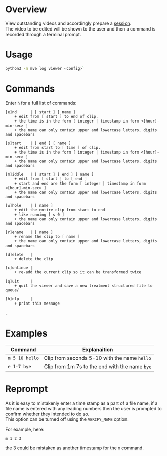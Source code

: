 # Overview

View outstanding videos and accordingly prepare a [session](./session.md).  
The video to be edited will be shown to the user and then a command is recorded through a terminal prompt.

# Usage

```sh
python3 -m mve log viewer <config>`
```

# Commands

Enter `h` for a full list of commands:

```
[e]nd      | [ start ] [ name ]
    + edit from [ start ] to end of clip.
    + the time is in the form [ integer | timestamp in form <[hour]-min-sec> ]
    + the name can only contain upper and lowercase letters, digits and spacebars

[s]tart    | [ end ] [ name ]
    + edit from start to [ time ] of clip.
    + the time is in the form [ integer | timestamp in form <[hour]-min-sec> ]
    + the name can only contain upper and lowercase letters, digits and spacebars

[m]iddle   | [ start ] [ end ] [ name ]
    + edit from [ start ] to [ end ]
    + start and end are the form [ integer | timestamp in form <[hour]-min-sec> ]
    + the name can only contain upper and lowercase letters, digits and spacebars

[w]hole    | [ name ]
    + edit the entire clip from start to end
    + like running [ s 0 ]
    + the name can only contain upper and lowercase letters, digits and spacebars

[r]ename   | [ name ]
    + rename the clip to [ name ]
    + the name can only contain upper and lowercase letters, digits and spacebars

[d]elete   |
    + delete the clip

[c]ontinue |
    + re-add the current clip so it can be transformed twice

[q]uit     |
    + quit the viewer and save a new treatment structured file to queue/

[h]elp     |
    + print this message
```

.

# Examples

| Command        | Explanaition                                   |
| -------------- | ---------------------------------------------- |
| `m 5 10 hello` | Clip from seconds 5-10 with the name `hello`   |
| `e 1-7 bye`    | Clip from 1m 7s to the end with the name `bye` |

# Reprompt

As it is easy to mistakenly enter a time stamp as a part of a file name, if a file name is entered with any leading numbers then the user is prompted to confirm whether they intended to do so.  
This option can be turned off using the `VERIFY_NAME` option.

For example, here:

```
m 1 2 3
```

the 3 could be mistaken as another timestamp for the `m` command.
